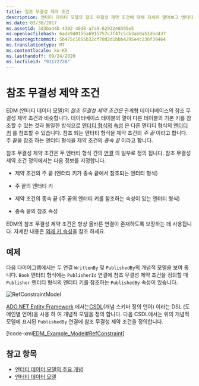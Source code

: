 ```yaml
---
title: 참조 무결성 제약 조건
description: 엔터티 데이터 모델의 참조 무결성 제약 조건에 대해 자세히 알아보고 엔터티 형식 간에 유효한 연결이 항상 존재 하는지 확인 합니다.
ms.date: 03/30/2017
ms.assetid: 3d3ba44b-4302-40d8-a7a9-62932e0395e5
ms.openlocfilehash: 6ade9d0155a6915757c7f47c5cb3ab0a51dbd437
ms.sourcegitcommit: 5b475c1855b32cf78d2d1bbb4295e4c236f39464
ms.translationtype: MT
ms.contentlocale: ko-KR
ms.lasthandoff: 09/24/2020
ms.locfileid: "91172738"
---
```

# <a name="referential-integrity-constraint"></a>참조 무결성 제약 조건

EDM (엔터티 데이터 모델)의 *참조 무결성 제약 조건은* 관계형 데이터베이스의 참조 무결성 제약 조건과 비슷합니다. 데이터베이스 테이블의 열이 다른 테이블의 기본 키를 참조할 수 있는 것과 동일한 방식으로 [엔터티 형식의](entity-type.md) [속성](property.md) 은 다른 엔터티 형식의 [엔터티 키](entity-key.md) 를 참조할 수 있습니다. 참조 되는 엔터티 형식을 제약 조건의 *주 끝* 이라고 합니다. 주 끝을 참조 하는 엔터티 형식을 제약 조건의 *종속 끝* 이라고 합니다.  
  
 참조 무결성 제약 조건은 두 엔터티 형식 간의 [연결](association-type.md) 의 일부로 정의 됩니다. 참조 무결성 제약 조건 정의에서는 다음 정보를 지정합니다.  
  
- 제약 조건의 주 끝 (엔터티 키가 종속 끝에서 참조되는 엔터티 형식)  
  
- 주 끝의 엔터티 키  
  
- 제약 조건의 종속 끝 (주 끝의 엔터티 키를 참조하는 속성이 있는 엔터티 형식)  
  
- 종속 끝의 참조 속성  
  
 EDM의 참조 무결성 제약 조건은 항상 올바른 연결이 존재하도록 보장하는 데 사용됩니다. 자세한 내용은 [외래 키 속성](foreign-key-property.md)을 참조 하세요.  
  
## <a name="example"></a>예제  

 다음 다이어그램에서는 두 연결 `WrittenBy` 및 `PublishedBy`의 개념적 모델을 보여 줍니다. `Book` 엔터티 형식에는 `PublisherId` 연결에 참조 무결성 제약 조건을 정의할 때 `Publisher` 엔터티 형식의 엔터티 키를 참조하는 `PublishedBy` 속성이 있습니다.  
  
 ![RefConstraintModel](./media/referential-integrity-constraint/reference-constraint-model.gif "참조 제약 조건 모델 예")  
  
 [ADO.NET Entity Framework](./ef/index.md) 에서는[CSDL](/ef/ef6/modeling/designer/advanced/edmx/csdl-spec)(개념 스키마 정의 언어) 이라는 DSL (도메인별 언어)을 사용 하 여 개념적 모델을 정의 합니다. 다음 CSDL에서는 위의 개념적 모델에 표시된 `PublishedBy` 연결에 참조 무결성 제약 조건을 정의합니다.  
  
 [!code-xml[EDM_Example_Model#RefConstraint](../../../../samples/snippets/xml/VS_Snippets_Data/edm_example_model/xml/books4.edmx#refconstraint)]  
  
## <a name="see-also"></a>참고 항목

- [엔터티 데이터 모델의 주요 개념](entity-data-model-key-concepts.md)
- [엔터티 데이터 모델](entity-data-model.md)
